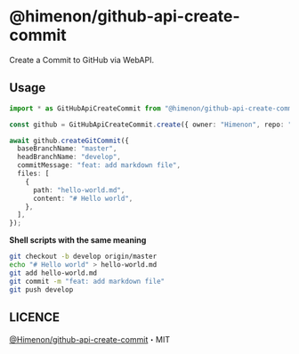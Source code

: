 # @himenon/github-api-create-commit

Create a Commit to GitHub via WebAPI.

## Usage

```ts
import * as GitHubApiCreateCommit from "@himenon/github-api-create-commit";

const github = GitHubApiCreateCommit.create({ owner: "Himenon", repo: "github-api-create-commit", accessToken: "" });

await github.createGitCommit({
  baseBranchName: "master",
  headBranchName: "develop",
  commitMessage: "feat: add markdown file",
  files: [
    {
      path: "hello-world.md",
      content: "# Hello world",
    },
  ],
});
```

**Shell scripts with the same meaning**

```bash
git checkout -b develop origin/master
echo "# Hello world" > hello-world.md
git add hello-world.md
git commit -m "feat: add markdown file"
git push develop
```

## LICENCE

[@Himenon/github-api-create-commit](https://github.com/Himenon/github-api-create-commit)・MIT
